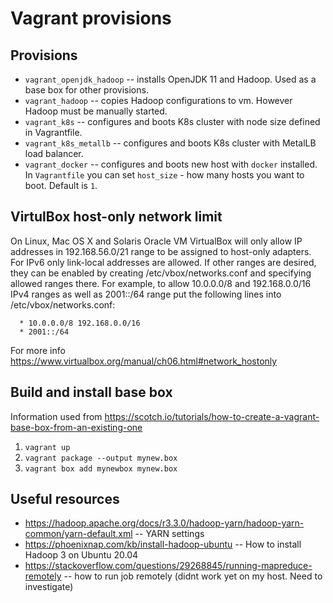 # Vagrant provisions
## Provisions
* `vagrant_openjdk_hadoop` -- installs OpenJDK 11 and Hadoop. Used as a base box for other provisions.
* `vagrant_hadoop` -- copies Hadoop configurations to vm. However Hadoop must be manually started.
* `vagrant_k8s` -- configures and boots K8s cluster with node size defined in Vagrantfile.
* `vagrant_k8s_metallb` -- configures and boots K8s cluster with MetalLB load balancer.
* `vagrant_docker` -- configures and boots new host with `docker` installed.
  In `Vagrantfile` you can set `host_size` - how many hosts you want to boot. Default is `1`.

## VirtulBox host-only network limit
On Linux, Mac OS X and Solaris Oracle VM VirtualBox will only allow IP addresses in 192.168.56.0/21 range to be assigned to host-only adapters. For IPv6 only link-local addresses are allowed. If other ranges are desired, they can be enabled by creating /etc/vbox/networks.conf and specifying allowed ranges there. For example, to allow 10.0.0.0/8 and 192.168.0.0/16 IPv4 ranges as well as 2001::/64 range put the following lines into /etc/vbox/networks.conf:
```
  * 10.0.0.0/8 192.168.0.0/16
  * 2001::/64
```

For more info https://www.virtualbox.org/manual/ch06.html#network_hostonly


## Build and install base box
Information used from https://scotch.io/tutorials/how-to-create-a-vagrant-base-box-from-an-existing-one
1. `vagrant up`
2. `vagrant package --output mynew.box`
3. `vagrant box add mynewbox mynew.box`


## Useful resources
* https://hadoop.apache.org/docs/r3.3.0/hadoop-yarn/hadoop-yarn-common/yarn-default.xml -- YARN settings
* https://phoenixnap.com/kb/install-hadoop-ubuntu -- How to install Hadoop 3 on Ubuntu 20.04
* https://stackoverflow.com/questions/29268845/running-mapreduce-remotely -- how to run job remotely (didnt work yet on my host. Need to investigate)